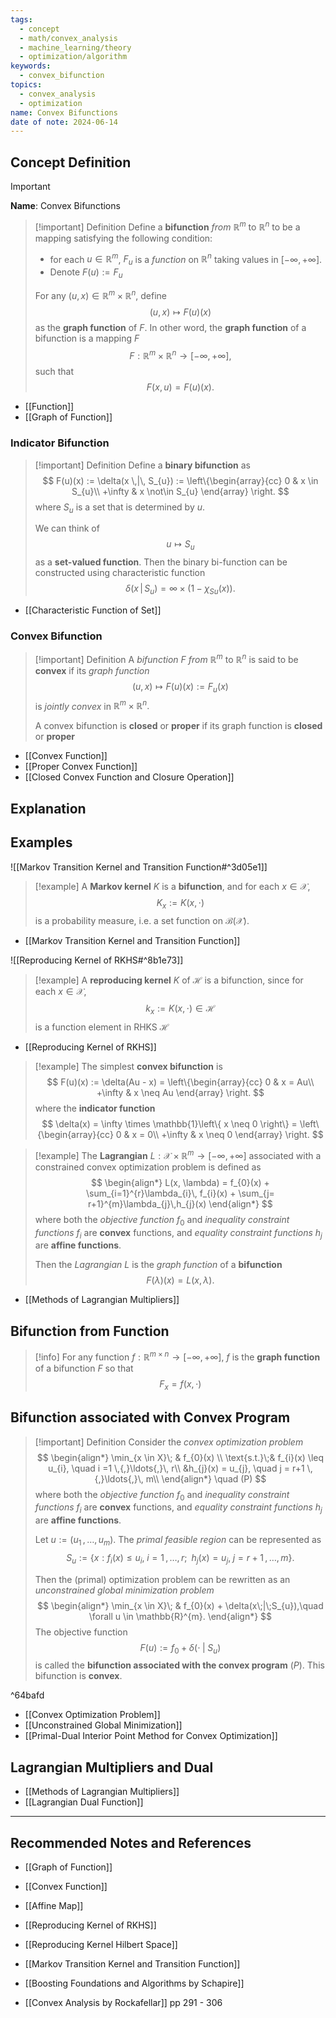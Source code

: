 ```yaml
---
tags:
  - concept
  - math/convex_analysis
  - machine_learning/theory
  - optimization/algorithm
keywords:
  - convex_bifunction
topics:
  - convex_analysis
  - optimization
name: Convex Bifunctions
date of note: 2024-06-14
---
```


## Concept Definition

>[!important]
>**Name**: Convex Bifunctions

>[!important] Definition
>Define a **bifunction** *from* $\mathbb{R}^{m}$ to $\mathbb{R}^{n}$ to be a mapping satisfying the following condition:
>- for each $u\in \mathbb{R}^{m}$, $F_{u}$ is a *function* on $\mathbb{R}^{n}$ taking values in $[-\infty,+\infty].$ 
>- Denote $F(u) := F_{u}$
>
>For any $(u,x) \in \mathbb{R}^{m}  \times \mathbb{R}^{n}$, define
>$$
>(u, x) \mapsto F(u)(x)
>$$
>as the **graph function** of $F$. In other word, the **graph function** of a bifunction is a mapping $F$
>$$
>F: \mathbb{R}^{m} \times \mathbb{R}^{n} \to [-\infty, +\infty],
>$$
>such that 
>$$
>F(x, u) = F(u)(x).
>$$

- [[Function]]
- [[Graph of Function]]

### Indicator Bifunction

>[!important] Definition
>Define a **binary bifunction** as
>$$
>F(u)(x) := \delta(x \,|\, S_{u}) := \left\{\begin{array}{cc}
> 0 & x \in S_{u}\\
> +\infty & x \not\in S_{u}
>\end{array}
>\right.
>$$
>where $S_{u}$ is a set that is determined by $u$. 
>
>We can think of 
>$$
>u \mapsto S_{u}
>$$
>as a **set-valued function**. Then the binary bi-function can be constructed using characteristic function 
>$$
>\delta(x \,|\, S_{u}) = \infty \times \left( 1 - \chi_{Su}(x) \right).
>$$

- [[Characteristic Function of Set]]

### Convex Bifunction

>[!important] Definition
>A *bifunction* $F$ *from* $\mathbb{R}^{m}$ to $\mathbb{R}^{n}$ is said to be **convex** if its *graph function*
>$$
>(u, x) \mapsto F(u)(x) := F_{u}(x)
>$$
> is *jointly convex* in $\mathbb{R}^{m} \times \mathbb{R}^{n}.$
> 
>A convex bifunction is **closed** or **proper** if its graph function is **closed** or **proper** 

- [[Convex Function]]
- [[Proper Convex Function]]
- [[Closed Convex Function and Closure Operation]]

## Explanation


## Examples

![[Markov Transition Kernel and Transition Function#^3d05e1]]

>[!example]
>A **Markov kernel** $K$ is a **bifunction**, and for each $x\in \mathcal{X}$, $$K_{x} := K(x, \cdot)$$ is a probability measure, i.e. a set function on $\mathcal{B}(\mathcal{X}).$

- [[Markov Transition Kernel and Transition Function]]

![[Reproducing Kernel of RKHS#^8b1e73]]

>[!example]
>A **reproducing kernel** $K$ of $\mathcal{H}$ is a bifunction, since for each $x\in \mathcal{X}$, $$k_{x} := K(x, \cdot) \in \mathcal{H}$$ is a function element in RHKS  $\mathcal{H}$

- [[Reproducing Kernel of RKHS]]

>[!example]
>The simplest **convex bifunction** is 
>$$
>F(u)(x) := \delta(Au - x) = \left\{\begin{array}{cc}
> 0 & x = Au\\
> +\infty & x \neq Au
>\end{array}
>\right.
>$$
>where the **indicator function**
>$$
>\delta(x) = \infty \times \mathbb{1}\left\{ x \neq 0 \right\} = \left\{\begin{array}{cc}
> 0 & x = 0\\
> +\infty & x \neq 0
>\end{array}
>\right.
>$$


>[!example]
>The **Lagrangian** $L: \mathcal{X} \times \mathbb{R}^{m} \to [-\infty, +\infty]$ associated with a constrained convex optimization problem  is defined as 
>$$
>\begin{align*}
>L(x, \lambda) = f_{0}(x) + \sum_{i=1}^{r}\lambda_{i}\, f_{i}(x) + \sum_{j= r+1}^{m}\lambda_{j}\,h_{j}(x)
\end{align*}
>$$ 
>where both the *objective function* $f_{0}$ and *inequality constraint functions* $f_{i}$ are **convex** functions, and *equality constraint functions*  $h_{j}$ are **affine functions**.
>
>Then the *Lagrangian* $L$ is the *graph function* of a **bifunction**
>$$
>F(\lambda)(x) = L(x, \lambda).
>$$

- [[Methods of Lagrangian Multipliers]]

## Bifunction from Function

>[!info]
>For any function $f: \mathbb{R}^{m\times n} \to [-\infty, +\infty]$, $f$ is the **graph function** of a bifunction $F$ so that
>$$
>F_{x} = f(x, \cdot)
>$$

## Bifunction associated with Convex Program

>[!important] Definition
>Consider the *convex optimization problem*
>$$
>\begin{align*}
>\min_{x \in X}\; & f_{0}(x) \\
>\text{s.t.}\;& f_{i}(x) \leq u_{i}, \quad i =1 \,{,}\ldots{,}\, r\\
>&h_{j}(x) = u_{j}, \quad j = r+1 \,{,}\ldots{,}\, m\\
\end{align*}
>\quad (P)
>$$
>where both the *objective function* $f_{0}$ and *inequality constraint functions* $f_{i}$ are **convex** functions, and *equality constraint functions*  $h_{j}$ are **affine functions**.
>
>Let $u:= (u_{1} \,{,}\ldots{,}\,u_{m})$. The *primal feasible region* can be represented as 
>$$
>S_{u}:= \left\{ x: f_{i}(x) \leq u_{i}, \; i =1 \,{,}\ldots{,}\, r;\;\;  h_{j}(x) = u_{j}, \; j = r+1 \,{,}\ldots{,}\, m\right\}. 
>$$
>
>Then the (primal) optimization problem can be rewritten as an *unconstrained global minimization problem*
>$$
>\begin{align*}
>\min_{x \in X}\; & f_{0}(x) + \delta(x\;|\;S_{u}),\quad \forall u \in \mathbb{R}^{m}.
>\end{align*}
>$$
>The objective function
>$$
>F(u) := f_{0} + \delta(\cdot\;|\;S_{u})
>$$
>is called the **bifunction associated with the convex program** $(P)$. This bifunction is **convex**.

^64bafd

- [[Convex Optimization Problem]]
- [[Unconstrained Global Minimization]]
- [[Primal-Dual Interior Point Method for Convex Optimization]]

## Lagrangian Multipliers and Dual

- [[Methods of Lagrangian Multipliers]]
- [[Lagrangian Dual Function]]



-----------
##  Recommended Notes and References



- [[Graph of Function]]
- [[Convex Function]]
- [[Affine Map]]

- [[Reproducing Kernel of RKHS]]
- [[Reproducing Kernel Hilbert Space]]

- [[Markov Transition Kernel and Transition Function]]



- [[Boosting Foundations and Algorithms by Schapire]]
- [[Convex Analysis by Rockafellar]] pp 291 - 306